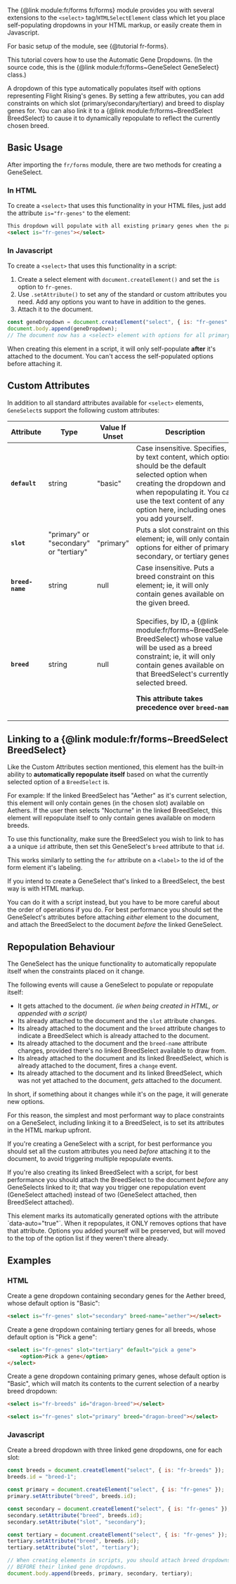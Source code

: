 
The {@link module:fr/forms fr/forms} module provides you with several extensions to the `<select>` tag/`HTMLSelectElement` class which let you place self-populating dropdowns in your HTML markup, or easily create them in Javascript.

For basic setup of the module, see {@tutorial fr-forms}.

This tutorial covers how to use the Automatic Gene Dropdowns. (In the source code, this is the {@link module:fr/forms~GeneSelect GeneSelect} class.)

A dropdown of this type automatically populates itself with options representing Flight Rising's genes. By setting a few attributes, you can add constraints on which slot (primary/secondary/tertiary) and breed to display genes for. You can also link it to a {@link module:fr/forms~BreedSelect BreedSelect} to cause it to dynamically repopulate to reflect the currently chosen breed.

## Basic Usage

After importing the `fr/forms` module, there are two methods for creating a GeneSelect.

### In HTML

To create a `<select>` that uses this functionality in your HTML files, just add the attribute `is="fr-genes"` to the element:
```html
This dropdown will populate with all existing primary genes when the page loads.
<select is="fr-genes"></select>
```

### In Javascript

To create a `<select>` that uses this functionality in a script:
1. Create a select element with `document.createElement()` and set the `is` option to `fr-genes`.
2. Use `.setAttribute()` to set any of the standard or custom attributes you need. Add any options you want to have in addition to the genes.
3. Attach it to the document.

```js
const geneDropdown = document.createElement("select", { is: "fr-genes" });
document.body.append(geneDropdown);
// The document now has a <select> element with options for all primary genes.
```
<p class="note">
When creating this element in a script, it will only self-populate <strong>after</strong> it's attached to the document. You can't access the self-populated options before attaching it.
</p>

## Custom Attributes

In addition to all standard attributes available for `<select>` elements, `GeneSelect`s support the following custom attributes:

| Attribute     | Type     | Value If Unset     | Description     |
|---------------|----------|--------------------|-----------------|
| **`default`** | string   | "basic"            | Case insensitive. Specifies, by text content, which option should be the default selected option when creating the dropdown and when repopulating it. You can use the text content of any option here, including ones you add yourself. |
| **`slot`**    | "primary" or "secondary" or "tertiary" | "primary" | Puts a slot constraint on this element; ie, will only contain options for either of primary, secondary, or tertiary genes. |
| **`breed-name`** | string | null              | Case insensitive. Puts a breed constraint on this element; ie, it will only contain genes available on the given breed. |
| **`breed`**   | string   | null               | <p>Specifies, by ID, a {@link module:fr/forms~BreedSelect BreedSelect} whose value will be used as a breed constraint; ie, it will only contain genes available on that BreedSelect's currently selected breed.</p><p><strong>This attribute takes precedence over `breed-name`.</strong></p> |

## Linking to a {@link module:fr/forms~BreedSelect BreedSelect}

Like the Custom Attributes section mentioned, this element has the built-in ability to **automatically repopulate itself** based on what the currently selected option of a `BreedSelect` is.

For example: If the linked BreedSelect has "Aether" as it's current selection, this element will only contain genes (in the chosen slot) available on Aethers. If the user then selects "Nocturne" in the linked BreedSelect, this element will repopulate itself to only contain genes available on modern breeds.

To use this functionality, make sure the BreedSelect you wish to link to has a a unique `id` attribute, then set this GeneSelect's `breed` attribute to that `id`.

This works similarly to setting the `for` attribute on a `<label>` to the id of the form element it's labeling.

If you intend to create a GeneSelect that's linked to a BreedSelect, the best way is with HTML markup.

You can do it with a script instead, but you have to be more careful about the order of operations if you do. For best performance you should set the GeneSelect's attributes before attaching *either* element to the document, and attach the BreedSelect to the document *before* the linked GeneSelect.

## Repopulation Behaviour

The GeneSelect has the unique functionality to automatically repopulate itself when the constraints placed on it change.

The following events will cause a GeneSelect to populate or repopulate itself:

- It gets attached to the document. *(ie when being created in HTML, or appended with a script)*
- Its already attached to the document and the `slot` attribute changes.
- Its already attached to the document and the `breed` attribute changes to indicate a BreedSelect which is already attached to the document.
- Its already attached to the document and the `breed-name` attribute changes, provided there's no linked BreedSelect available to draw from.
- Its already attached to the document and its linked BreedSelect, which is already attached to the document, fires a `change` event.
- Its already attached to the document and its linked BreedSelect, which was not yet attached to the document, *gets* attached to the document.

In short, if something about it changes while it's on the page, it will generate new options.

For this reason, the simplest and most performant way to place constraints on a GeneSelect, including linking it to a BreedSelect, is to set its attributes in the HTML markup upfront.

If you're creating a GeneSelect with a script, for best performance you should set all the custom attributes you need *before* attaching it to the document, to avoid triggering multiple repopulate events.

If you're also creating its linked BreedSelect with a script, for best performance you should attach the BreedSelect to the document *before* any GeneSelects linked to it; that way you trigger one repopulation event (GeneSelect attached) instead of two (GeneSelect attached, then BreedSelect attached).

<p class="note">
This element marks its automatically generated options with the attribute `data-auto="true"`. When it repopulates, it ONLY removes options that have that attribute. Options you added yourself will be preserved, but will moved to the top of the option list if they weren't there already.
</p>

## Examples

### HTML

Create a gene dropdown containing secondary genes for the Aether breed, whose default option is "Basic":
```html
<select is="fr-genes" slot="secondary" breed-name="aether"></select>
```

Create a gene dropdown containing tertiary genes for all breeds, whose default option is "Pick a gene":
```html
<select is="fr-genes" slot="tertiary" default="pick a gene">
    <option>Pick a gene</option>
</select>
```

Create a gene dropdown containing primary genes, whose default option is "Basic", which will match its contents to the current selection of a nearby breed dropdown:
```html
<select is="fr-breeds" id="dragon-breed"></select>

<select is="fr-genes" slot="primary" breed="dragon-breed"></select>
```

### Javascript

Create a breed dropdown with three linked gene dropdowns, one for each slot:
```js
const breeds = document.createElement("select", { is: "fr-breeds" });
breeds.id = "breed-1";

const primary = document.createElement("select", { is: "fr-genes" });
primary.setAttribute("breed", breeds.id);

const secondary = document.createElement("select", { is: "fr-genes" });
secondary.setAttribute("breed", breeds.id);
secondary.setAttribute("slot", "secondary");

const tertiary = document.createElement("select", { is: "fr-genes" });
tertiary.setAttribute("breed", breeds.id);
tertiary.setAttribute("slot", "tertiary");

// When creating elements in scripts, you should attach breed dropdowns to the document
// BEFORE their linked gene dropdowns.
document.body.append(breeds, primary, secondary, tertiary);
```
